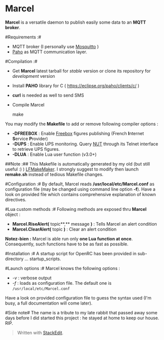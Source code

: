 # Marcel

**Marcel** is a versatile daemon to publish easily some data to an **MQTT broker**.

#Requirements :#
* MQTT broker (I personally use [Mosquitto](http://mosquitto.org/) )
* [Paho](http://eclipse.org/paho/) as MQTT communication layer.

#Compilation :#
* Get **Marcel** latest tarball for *stable* version or clone its repository for *development* version
* Install **PAHO** library for C ( https://eclipse.org/paho/clients/c/ )
* **curl** is needed as well to send SMS
* Compile Marcel

    make

You may modify the **Makefile** to add or remove following compiler options :
* **-DFREEBOX** : Enable [Freebox](https://en.wikipedia.org/wiki/Freebox) figures publishing (French **I**nternet **S**ervice **P**rovider)
* **-DUPS** : Enable UPS monitoring. Query [NUT](www.networkupstools.org/) through its Telnet interface to retrieve UPS figures.
* **-DLUA** : Enable Lua user function (v3.0+)

##Note :##
This Makefile is automatically generated by my old (but still useful :) ) [LFMakeMaker](http://destroyedlolo.info/Developpement/LFMakeMaker/).
I strongly suggest to modify then launch **remake.sh** instead of tedious Makefile changes.

#Configuration :#
By default, Marcel reads **/usr/local/etc/Marcel.conf** as configuration file (may be changed using command line option **-f**).
Have a look on provided file which contains comprehensive explanation of known directives.

#Lua custom methods :#
Following methods are exposed thru **Marcel** object :
* **Marcel.RiseAlert(** topic**,** message **)** : Tells Marcel an alert condition
* **Marcel.ClearAlert(** topic **)** : Clear an alert condition

**Notez-bien :** Marcel is able run only **one Lua function at once**. Consequently, such functions have to be as fast as possible.

#Installation :#
A startup script for OpenRC has been provided in sub-directory ... startup_scripts.

#Launch options :#
Marcel knows the following options :
* *-v* : verbose output
* *-f<file>* : loads <file> as configuration file. The default one is `/usr/local/etc/Marcel.conf`

Have a look on provided configuration file to guess the syntax used (I'm busy, a full documentation will come later).

#Side note#
The name is a tribute to my late rabbit that passed away some days before I did started this project : he stayed at home to keep our house. RIP.
> Written with [StackEdit](https://stackedit.io/).
